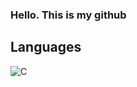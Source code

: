 ### Hello. This is my github

## Languages
![C](https://img.shields.io/badge/C-00599C?style=for-the-badge&logo=c&logoColor=white)
